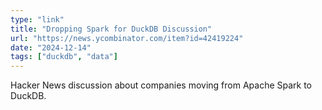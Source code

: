 ```yaml
---
type: "link"
title: "Dropping Spark for DuckDB Discussion"
url: "https://news.ycombinator.com/item?id=42419224"
date: "2024-12-14"
tags: ["duckdb", "data"]
---
```


Hacker News discussion about companies moving from Apache Spark to DuckDB.